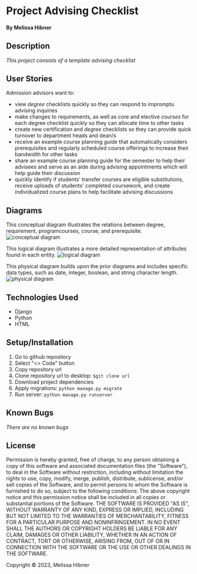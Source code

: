 # Project Advising Checklist

#### By Melissa Hibner

## Description
_This project consists of a template advising checklist_

## User Stories
Admission advisors want to:
- view *degree* checklists quickly so they can respond to impromptu advising inquiries
- make changes to requirements, as well as core and elective *courses* for each degree checklist quickly so they can allocate time to other tasks
- create new certification and *degree* checklists so they can provide quick turnover to department heads and dean/s
- receive an example course planning *guide* that automatically considers prerequisites and regularly scheduled course offerings to increase their bandwidth for other tasks 
- share an example course planning guide for the semester to help their advisees and serve as an aide during advising appointments which will help guide their discussion
- quickly identify if students’ transfer courses are eligible substitutions, receive uploads of students’ completed coursework, and create individualized course plans to help facilitate advising discussions

## Diagrams

This conceptual diagram illustrates the relations between degree, requirement, programcourses, course, and prerequisite.
![conceptual diagram](/img/erd_20231015_conceptual.png)

This logical diagram illustrates a more detailed representation of attributes found in each entity.
![logical diagram](/img/erd_20231015_logical.png)

This physical diagram builds upon the prior diagrams and includes specific data types, such as date, integer, boolean, and string character length.
![physical diagram](/img/erd_20231015_physical.png)

## Technologies Used
- Django
- Python
- HTML

## Setup/Installation 
1. Go to github repository 
2. Select "<> Code" button
3. Copy repository url
4. Clone repository url to desktop: `$git clone url`
5. Download project dependencies
6. Apply migrations: `python manage.py migrate`
7. Run server: `python manage.py runserver`

## Known Bugs
_There are no known bugs_

## License
Permission is hereby granted, free of charge, to any person obtaining a copy of this software and associated documentation files (the "Software"), to deal in the Software without restriction, including without limitation the rights to use, copy, modify, merge, publish, distribute, sublicense, and/or sell copies of the Software, and to permit persons to whom the Software is furnished to do so, subject to the following conditions: The above copyright notice and this permission notice shall be included in all copies or substantial portions of the Software. THE SOFTWARE IS PROVIDED "AS IS", WITHOUT WARRANTY OF ANY KIND, EXPRESS OR IMPLIED, INCLUDING BUT NOT LIMITED TO THE WARRANTIES OF MERCHANTABILITY, FITNESS FOR A PARTICULAR PURPOSE AND NONINFRINGEMENT. IN NO EVENT SHALL THE AUTHORS OR COPYRIGHT HOLDERS BE LIABLE FOR ANY CLAIM, DAMAGES OR OTHER LIABILITY, WHETHER IN AN ACTION OF CONTRACT, TORT OR OTHERWISE, ARISING FROM, OUT OF OR IN CONNECTION WITH THE SOFTWARE OR THE USE OR OTHER DEALINGS IN THE SOFTWARE.

Copyright &copy; 2023, Melissa Hibner
